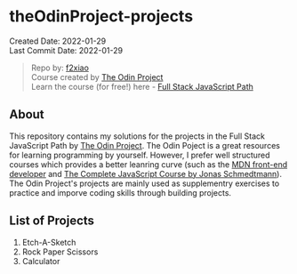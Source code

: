 # theOdinProject-projects

Created Date: 2022-01-29\
Last Commit Date: 2022-01-29

> Repo by: [f2xiao](https://github.com/f2xiao)  
> Course created by [The Odin Project](https://github.com/TheOdinProject)\
> Learn the course (for free!) here - [Full Stack JavaScript Path](https://www.theodinproject.com/paths/full-stack-javascript?)

## About

This repository contains my solutions for the projects in the Full Stack JavaScript Path by
[The Odin Project](https://www.theodinproject.com/paths/full-stack-javascript?).
The Odin Poject is a great resources for learning programming by yourself. However, I prefer well structured courses which provides a better leanring curve (such as the [MDN front-end developer](https://developer.mozilla.org/en-US/docs/Learn/Front-end_web_developer) and [The Complete JavaScript Course by Jonas Schmedtmann](https://www.udemy.com/course/the-complete-javascript-course/)). The Odin Project's projects are mainly used as supplementry exercises to practice and imporve coding skills through building projects.

## List of Projects

1. Etch-A-Sketch
2. Rock Paper Scissors
3. Calculator
